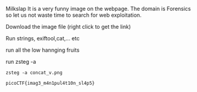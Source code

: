 Milkslap
It is a very funny image on the webpage. The domain is Forensics so let us not waste time to search for web exploitation. 


Download the image file (right click to get the link)

Run strings, exiftool,cat,... etc 

run all the low hannging fruits 

run zsteg -a 

	zsteg -a concat_v.png 

	picoCTF{imag3_m4n1pul4t10n_sl4p5}